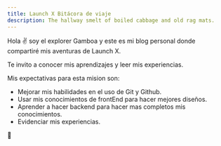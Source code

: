 ```yaml
---
title: Launch X Bitácora de viaje
description: The hallway smelt of boiled cabbage and old rag mats.
---
```


Hola ✌️  soy el explorer Gamboa y este es mi blog personal donde compartiré mis aventuras de Launch X.

Te invito a conocer mis aprendizajes y leer mis experiencias.

Mis expectativas para esta mision son:
  - Mejorar mis habilidades en el uso de Git y Github.
  - Usar mis conocimientos de frontEnd para hacer mejores diseños.
  - Aprender a hacer backend para hacer mas completos mis conocimientos.
  - Evidenciar mis experiencias. 

🚀
